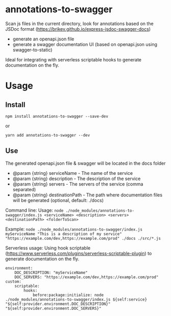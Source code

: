 # annotations-to-swagger
Scan js files in the current directory, look for annotations based on the JSDoc format (https://brikev.github.io/express-jsdoc-swagger-docs)
- generate an openapi.json file
- generate a swagger documentation UI (based on openapi.json using swagger-to-static)

Ideal for integrating with serverless scriptable hooks to generate documentation on the fly.

# Usage

## Install

`npm install annotations-to-swagger --save-dev`

or

`yarn add annotations-to-swagger --dev`

## Use

The generated openapi.json file & swagger will be located in the docs folder

- @param {string} serviceName - The name of the service
- @param {string} description - The description of the service
- @param {string} servers - The servers of the service (comma separated)
- @param {string} destinationPath - The path where documentation files will be generated (optional, default: ./docs)

Command line:
Usage: ```node ./node_modules/annotations-to-swagger/index.js <serviceName> <description> <servers> <destinationPath> <folderToScan>```

Example: ```node ./node_modules/annotations-to-swagger/index.js myServiceName "This is a description of my service" "https://example.com/dev,https://example.com/prod" ./docs ./src/*.js```

Serverless usage:
Using hook scriptable (https://www.serverless.com/plugins/serverless-scriptable-plugin) to generate documentation on the fly.

``` 
environment:
    DOC_DESCRIPTION: "myServiceName"
    DOC_SERVERS: "https://example.com/dev,https://example.com/prod"
custom:
    scriptable:
        hooks:
            before:package:initialize: node ./node_modules/annotations-to-swagger/index.js ${self:service} "${self:provider.environment.DOC_DESCRIPTION}" "${self:provider.environment.DOC_SERVERS}"
```
